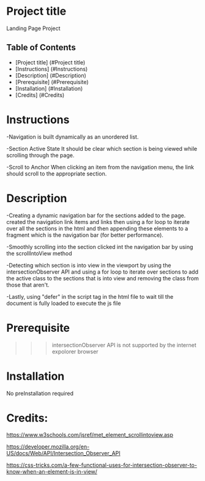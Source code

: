 # Project title

Landing Page Project


## Table of Contents

* [Project title] (#Project title)
* [Instructions] (#Instructions)
* [Description] (#Description)
* [Prerequisite] (#Prerequisite)
* [Installation] (#Installation) 
* [Credits] (#Credits)


# Instructions

-Navigation is built dynamically as an unordered list.

-Section Active State
	It should be clear which section is being viewed while scrolling through the page.

-Scroll to Anchor
	When clicking an item from the navigation menu, the link should scroll to the appropriate section. 


# Description

-Creating a dynamic navigation bar for the sections added to the page. created the navigation link items and links then using a for loop to iterate over all the sections in the html and then appending these elements to a fragment which is the navigation bar (for better performance).

-Smoothly scrolling into the section clicked int the navigation bar by using the scrollIntoView method

-Detecting which section is into view in the viewport by using the intersectionObserver API and using a for loop to iterate over sections to add the active class to the sections that is into view and removing the class from those that aren't.

-Lastly, using "defer" in the script tag in the html file to wait till the document is fully loaded to execute the js file


# Prerequisite
>>> intersectionObserver API is not supported by the internet expolorer browser


# Installation
No preInstallation required 


# Credits:
https://www.w3schools.com/jsref/met_element_scrollintoview.asp

https://developer.mozilla.org/en-US/docs/Web/API/Intersection_Observer_API

https://css-tricks.com/a-few-functional-uses-for-intersection-observer-to-know-when-an-element-is-in-view/